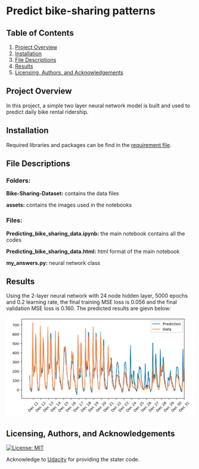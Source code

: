 # Predict bike-sharing patterns


## Table of Contents

1. [Project Overview](#project_overview)
2. [Installation](#installation)
3. [File Descriptions](#files)
4. [Results](#results)
5. [Licensing, Authors, and Acknowledgements](#licensing)

## Project Overview <a name="project_overview"></a>

In this project, a simple two layer neural network model is built and used to predict daily bike rental ridership.

## Installation <a name="installation"></a>

Required libraries and packages can be find in the [requirement file]('requirement.txt').

## File Descriptions <a name="files"></a>

### Folders: 
**Bike-Sharing-Dataset:** contains the data files

**assets:** contains the images used in the notebooks

### Files:
**Predicting_bike_sharing_data.ipynb:** the main notebook contains all the codes

**Predicting_bike_sharing_data.html:** html format of the main notebook

**my_answers.py:** neural network class

## Results<a name="results"></a>

Using the 2-layer neural network with 24 node hidden layer, 5000 epochs and 0.2 learning rate, the final training MSE loss is 0.056 and the final validation MSE loss is 0.160.
The predicted results are gievn below:

<img src="assets/result.png" />

## Licensing, Authors, and Acknowledgements<a name="licensing"></a>

[![License: MIT](https://img.shields.io/badge/License-MIT-yellow.svg)](https://opensource.org/licenses/MIT)

Acknowledge to [Udacity](https://www.udacity.com/) for providing the stater code.  




